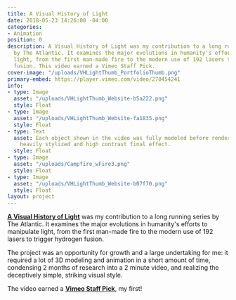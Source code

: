 ```yaml
---
title: A Visual History of Light
date: 2018-05-23 14:26:00 -04:00
categories:
- Animation
position: 0
description: A Visual History of Light was my contribution to a long running series
  by The Atlantic. It examines the major evolutions in humanity's efforts to manipulate
  light, from the first man-made fire to the modern use of 192 lasers to trigger hydrogen
  fusion. This video earned a Vimeo Staff Pick.
cover-image: "/uploads/VHLightThumb_PortfolioThumb.png"
primary-embed: https://player.vimeo.com/video/270454241
info:
- type: Image
  asset: "/uploads/VHLightThumb_Website-b5a222.png"
  style: Float
- type: Image
  asset: "/uploads/VHLightThumb_Website-fa1835.png"
  style: Float
- type: Text
  asset: Each object shown in the video was fully modeled before rendering with the
    heavily stylized and high contrast final effect.
  style: Float
- type: Image
  asset: "/uploads/Campfire_wFire3.png"
  style: Float
- type: Image
  asset: "/uploads/VHLightThumb_Website-b07f70.png"
  style: Float
layout: project
---
```


[**A Visual History of Light**](https://www.theatlantic.com/video/index/560585/visual-history-light/) was my contribution to a long running series by The Atlantic. It examines the major evolutions in humanity's efforts to manipulate light, from the first man-made fire to the modern use of 192 lasers to trigger hydrogen fusion.

The project was an opportunity for growth and a large undertaking for me: it required a lot of 3D modeling and animation in a short amount of time, condensing 2 months of research into a 2 minute video, and realizing the deceptively simple, striking visual style. 

The video earned a [**Vimeo Staff Pick**](https://vimeo.com/270454241), my first!